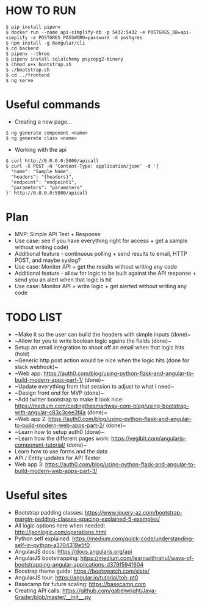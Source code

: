 # HOW TO RUN
```console
$ pip install pipenv
$ docker run --name api-simplify-db -p 5432:5432 -e POSTGRES_DB=api-simplify -e POSTGRES_PASSWORD=password -d postgres
$ npm install -g @angular/cli
$ cd backend
$ pipenv --three
$ pipenv install sqlalchemy psycopg2-binary
$ chmod u+x bootstrap.sh
$ ./bootstrap.sh
$ cd ../frontend
$ ng serve
```

# Useful commands
- Creating a new page...
```console
$ ng generate component <name>
$ ng generate class <name>
```

- Working with the api
```console
$ curl http://0.0.0.0:5000/apicall
$ curl -X POST -H 'Content-Type: application/json' -d '{
  "name": "Sample Name",
  "headers": "{headers}",
  "endpoint": "endpoint1",
  "parameters": "parameters"
}' http://0.0.0.0:5000/apicall
```

# Plan
- MVP: Simple API Test + Response
- Use case: see if you have everything right for access + get a sample without writing code)
- Additional feature - continuous polling + send results to email, HTTP POST, and maybe syslog?
- Use case: Monitor API + get the results without writing any code
- Additional feature - allow for logic to be built against the API response + send you an alert when that logic is hit
- Use case: Monitor API + write logic + get alerted without writing any code

# TODO LIST
- ~Make it so the user can build the headers with simple inputs (done)~
- ~Allow for you to write boolean logic agains the fields (done)~
- Setup an email integration to shoot off an email when that logic hits (hold)
- ~Generic http post action would be nice when the logic hits (done for slack webhook)~
- ~Web app: https://auth0.com/blog/using-python-flask-and-angular-to-build-modern-apps-part-1/ (done)~
- ~Update everything from that session to adjust to what I need~
- ~Design front end for MVP (done)~
- ~Add twitter bootstrap to make it look nice: https://medium.com/codingthesmartway-com-blog/using-bootstrap-with-angular-c83c3cee3f4a (done)~
- ~Web app 2: https://auth0.com/blog/using-python-flask-and-angular-to-build-modern-web-apps-part-2/ (done)~
- ~Learn how to setup auth0 (done)~
- ~Learn how the different pages work: https://vegibit.com/angularjs-component-tutorial/ (done)~
- Learn how to use forms and the data
- API / Entity updates for API Tester
- Web app 3: https://auth0.com/blog/using-python-flask-and-angular-to-build-modern-web-apps-part-3/


# Useful sites
- Bootstrap padding classes: https://www.jquery-az.com/bootstrap-margin-padding-classes-spacing-explained-5-examples/
- All logic options here when needed: http://jsonlogic.com/operations.html
- Python self explained: https://medium.com/quick-code/understanding-self-in-python-a3704319e5f0
- AngularJS docs: https://docs.angularjs.org/api
- AngularJS bootstrapping: https://medium.com/learnwithrahul/ways-of-bootstrapping-angular-applications-d379f594f604
- Boostrap theme guide: https://bootswatch.com/slate/
- AngularJS tour: https://angular.io/tutorial/toh-pt0
- Basecamp for future scaling: https://basecamp.com
- Creating API calls: https://github.com/gabelwright/Java-Grader/blob/master/__init__.py
